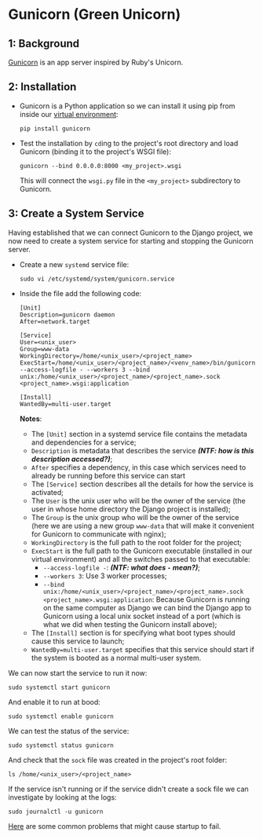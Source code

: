 Gunicorn (Green Unicorn)
========================

1: Background
-------------
[Gunicorn][link01] is an app server inspired by Ruby's Unicorn.

2: Installation
---------------
- Gunicorn is a Python application so we can install it using pip from inside our [virtual environment][link02]:
  ```
  pip install gunicorn
  ```
- Test the installation by `cd`ing to the project's root directory and load Gunicorn (binding it to the project's WSGI file):
  ```
  gunicorn --bind 0.0.0.0:8000 <my_project>.wsgi
  ```
  This will connect the `wsgi.py` file in the `<my_project>` subdirectory to Gunicorn.

3: Create a System Service
--------------------------
Having established that we can connect Gunicorn to the Django project, we now need to create a system service for starting and stopping the 
Gunicorn server.

- Create a new `systemd` service file:
  ```
  sudo vi /etc/systemd/system/gunicorn.service
  ```
 
- Inside the file add the following code:
  ```
  [Unit]
  Description=gunicorn daemon
  After=network.target
  
  [Service]
  User=<unix_user>
  Group=www-data
  WorkingDirectory=/home/<unix_user>/<project_name>
  ExecStart=/home/<unix_user>/<project_name>/<venv_name>/bin/gunicorn/ --access-logfile - --workers 3 --bind unix:/home/<unix_user>/<project_name>/<project_name>.sock <project_name>.wsgi:application
  
  [Install]
  WantedBy=multi-user.target
  ```
  
  **Notes**:
  - The `[Unit]` section in a systemd service file contains the metadata and dependencies for a service;
  - `Description` is metadata that describes the service _**(NTF: how is this description accessed?)**_;
  - `After` specifies a dependency, in this case which services need to already be running before this service can start
  - The `[Service]` section describes all the details for how the service is activated;
  - The `User` is the unix user who will be the owner of the service (the user in whose home directory the Django project is installed);
  - The `Group` is the unix group who will be the owner of the service (here we are using a new group `www-data` that will make it 
    convenient for Gunicorn to communicate with nginx);
  - `WorkingDirectory` is the full path to the root folder for the project;
  - `ExecStart` is the full path to the Gunicorn executable (installed in our virtual environment) and all the switches passed to that
    executable:
    - `--access-logfile -`: _**(NTF: what does `-` mean?)**_;
    - `--workers 3`: Use 3 worker processes;
    - `--bind unix:/home/<unix_user>/<project_name>/<project_name>.sock <project_name>.wsgi:application`: Because Gunicorn is running on
      the same computer as Django we can bind the Django app to Gunicorn using a local unix socket instead of a port (which is what we 
      did when testing the Gunicorn install above);
  - The `[Install]` section is for specifying what boot types should cause this service to launch;
  - `WantedBy=multi-user.target` specifies that this service should start if the system is booted as a normal multi-user system.

We can now start the service to run it now:
```
sudo systemctl start gunicorn
```

And enable it to run at bood:
```
sudo systemctl enable gunicorn
```

We can test the status of the service:
```
sudo systemctl status gunicorn
```

And check that the `sock` file was created in the project's root folder:
```
ls /home/<unix_user>/<project_name>
```

If the service isn't running or if the service didn't create a sock file we can investigate by looking at the logs:
```
sudo journalctl -u gunicorn
```

[Here][link03] are some common problems that might cause startup to fail.


[link01]: http://gunicorn.org
[link02]: https://github.com/Crossroadsman/ServerAdmin/blob/master/PostgresWithDjango.md
[link03]: https://www.digitalocean.com/community/tutorials/how-to-set-up-django-with-postgres-nginx-and-gunicorn-on-ubuntu-16-04

